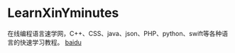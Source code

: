 # LearnXinYminutes
在线编程语言速学网，C++、CSS、java、json、PHP、python、swift等各种语言的快速学习教程。
[baidu]("http://www.baidu.com/")
